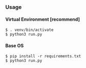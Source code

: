 ### Usage
#### Virtual Environment [recommend]
```shell
$ . venv/bin/activate
$ python3 run.py
```
#### Base OS
```shell
$ pip install -r requirements.txt
$ python3 run.py
```
